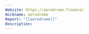 ```yaml
---
Website: https://aerodrome.finance/
Nickname: aerodrome
Report: "[[aerodrome]]"
Description:
---
```


